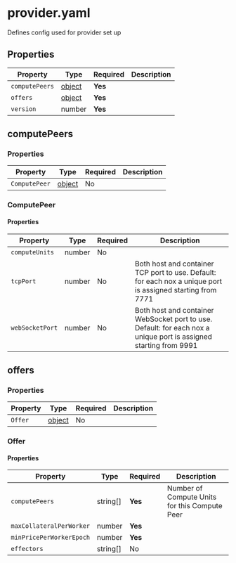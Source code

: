# provider.yaml

Defines config used for provider set up

## Properties

| Property       | Type                    | Required | Description |
|----------------|-------------------------|----------|-------------|
| `computePeers` | [object](#computepeers) | **Yes**  |             |
| `offers`       | [object](#offers)       | **Yes**  |             |
| `version`      | number                  | **Yes**  |             |

## computePeers

### Properties

| Property      | Type                   | Required | Description |
|---------------|------------------------|----------|-------------|
| `ComputePeer` | [object](#computepeer) | No       |             |

### ComputePeer

#### Properties

| Property        | Type   | Required | Description                                                                                                       |
|-----------------|--------|----------|-------------------------------------------------------------------------------------------------------------------|
| `computeUnits`  | number | No       |                                                                                                                   |
| `tcpPort`       | number | No       | Both host and container TCP port to use. Default: for each nox a unique port is assigned starting from 7771       |
| `webSocketPort` | number | No       | Both host and container WebSocket port to use. Default: for each nox a unique port is assigned starting from 9991 |

## offers

### Properties

| Property | Type             | Required | Description |
|----------|------------------|----------|-------------|
| `Offer`  | [object](#offer) | No       |             |

### Offer

#### Properties

| Property                 | Type     | Required | Description                                   |
|--------------------------|----------|----------|-----------------------------------------------|
| `computePeers`           | string[] | **Yes**  | Number of Compute Units for this Compute Peer |
| `maxCollateralPerWorker` | number   | **Yes**  |                                               |
| `minPricePerWorkerEpoch` | number   | **Yes**  |                                               |
| `effectors`              | string[] | No       |                                               |

